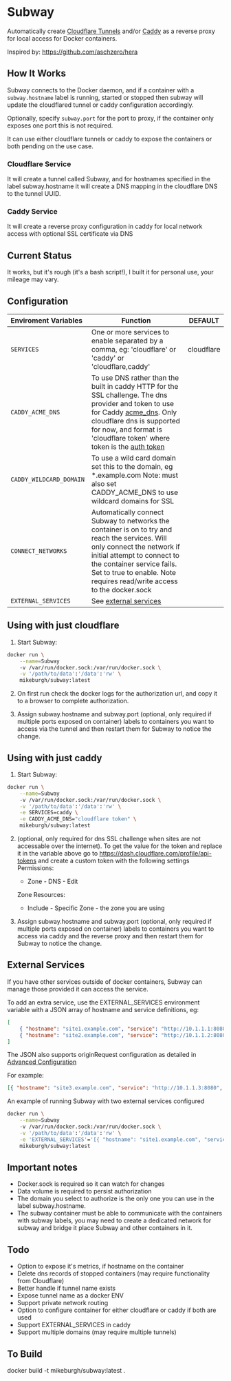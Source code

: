 # Subway

Automatically create [Cloudflare Tunnels](https://www.cloudflare.com/products/tunnel/) and/or [Caddy](https://caddyserver.com/) as a reverse proxy for local access for Docker containers.

Inspired by: https://github.com/aschzero/hera

## How It Works

Subway connects to the Docker daemon, and if a container with a `subway.hostname` label is running, started or stopped then subway will update the cloudflared tunnel or caddy configuration accordingly.

Optionally, specify `subway.port` for the port to proxy, if the container only exposes one port this is not required.

It can use either cloudflare tunnels or caddy to expose the containers or both pending on the use case.

### Cloudflare Service
It will create a tunnel called Subway, and for hostnames specified in the label subway.hostname it will create a DNS mapping in the cloudflare DNS to the tunnel UUID.

### Caddy Service
It will create a reverse proxy configuration in caddy for local network access with optional SSL certificate via DNS

## Current Status

It works, but it's rough (it's a bash script!), I built it for personal use, your mileage may vary.

## Configuration

| Enviroment Variables | Function | DEFAULT |
| :---- | --- | --- |
| `SERVICES` | One or more services to enable separated by a comma, eg: 'cloudflare' or 'caddy' or 'cloudflare,caddy' | cloudflare 
| `CADDY_ACME_DNS` | To use DNS rather than the built in caddy HTTP for the SSL challenge. The dns provider and token to use for Caddy [acme_dns](https://caddyserver.com/docs/caddyfile/options#acme-dns). Only cloudflare dns is supported for now, and format is 'cloudflare token' where token is the [auth token](#cloudflare-auth-token) |  
| `CADDY_WILDCARD_DOMAIN` | To use a wild card domain set this to the domain, eg *.example.com Note: must also set CADDY_ACME_DNS to use wildcard domains for SSL |  
| `CONNECT_NETWORKS` | Automatically connect Subway to networks the container is on to try and reach the services. Will only connect the network if initial attempt to connect to the container service fails. Set to true to enable. Note requires read/write access to the docker.sock |  
| `EXTERNAL_SERVICES` | See [external services](#external-services) |  |


## Using with just cloudflare

1. Start Subway:

```bash
docker run \
	--name=Subway
	-v /var/run/docker.sock:/var/run/docker.sock \
	-v '/path/to/data':'/data':'rw' \
	mikeburgh/subway:latest
```

2. On first run check the docker logs for the authorization url, and copy it to a browser to complete authorization.

3. Assign subway.hostname and subway.port (optional, only required if multiple ports exposed on container) labels to containers you want to access via the tunnel and then restart them for Subway to notice the change.

## Using with just caddy

1. Start Subway:

```bash
docker run \
	--name=Subway
	-v /var/run/docker.sock:/var/run/docker.sock \
	-v '/path/to/data':'/data':'rw' \
	-e SERVICES=caddy \
	-e CADDY_ACME_DNS="cloudflare token" \
	mikeburgh/subway:latest
```

2. (optional, only required for dns SSL challenge when sites are not accessable over the internet). To get the value for the token and replace it in the variable above go to https://dash.cloudflare.com/profile/api-tokens and create a custom token with the following settings  
Permissions:
	- Zone - DNS - Edit

	Zone Resources:
	-  Include - Specific Zone - the zone you are using


3. Assign subway.hostname and subway.port (optional, only required if multiple ports exposed on container) labels to containers you want to access via caddy and the reverse proxy and then restart them for Subway to notice the change.


## External Services

If you have other services outside of docker containers, Subway can manage those provided it can access the service.

To add an extra service, use the EXTERNAL_SERVICES environment variable with a JSON array of hostname and service definitions, eg:

```json
[
	{ "hostname": "site1.example.com", "service": "http://10.1.1.1:8080" },
	{ "hostname": "site2.example.com", "service": "http://10.1.1.2:8080" }
]
```

The JSON also supports originRequest configuration as detailed in [Advanced Configuration](https://developers.cloudflare.com/cloudflare-one/connections/connect-apps/configuration/configuration-file/ingress#advanced-configurations)

For example:

```json
[{ "hostname": "site3.example.com", "service": "http://10.1.1.3:8080", "originRequest": { "noTLSVerify": true, "httpHostHeader": "another-site.example.com" } }]
```

An example of running Subway with two external services configured

```bash
docker run \
	--name=Subway
	-v /var/run/docker.sock:/var/run/docker.sock \
	-v '/path/to/data':'/data':'rw' \
	-e 'EXTERNAL_SERVICES'='[{ "hostname": "site1.example.com", "service": "http://10.1.1.1:8080" },{ "hostname": "site2.example.com", "service": "http://10.1.1.2:8080" }]'
	mikeburgh/subway:latest
```

## Important notes

-   Docker.sock is required so it can watch for changes
-   Data volume is required to persist authorization
-   The domain you select to authorize is the only one you can use in the label subway.hostname.
-   The subway container must be able to communicate with the containers with subway labels, you may need to create a dedicated network for subway and bridge it place Subway and other containers in it.

## Todo

-   Option to expose it's metrics, if hostname on the container
-   Delete dns records of stopped containers (may require functionality from Cloudflare)
-   Better handle if tunnel name exists
-   Expose tunnel name as a docker ENV
-   Support private network routing
- 	Option to configure container for either cloudflare or caddy if both are used
- 	Support EXTERNAL_SERVICES in caddy
-   Support multiple domains (may require multiple tunnels)

## To Build

docker build -t mikeburgh/subway:latest .
